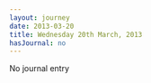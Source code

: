 ```yaml
---
layout: journey
date: 2013-03-20
title: Wednesday 20th March, 2013
hasJournal: no
---
```

No journal entry